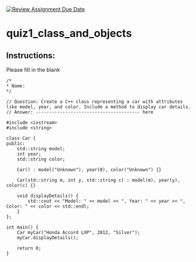 [![Review Assignment Due Date](https://classroom.github.com/assets/deadline-readme-button-24ddc0f5d75046c5622901739e7c5dd533143b0c8e959d652212380cedb1ea36.svg)](https://classroom.github.com/a/tYncE4AO)
# quiz1_class_and_objects

## Instructions:
Please fill in the blank
```cplus
/*
* Name:
*/

// Question: Create a C++ class representing a car with attributes like model, year, and color. Include a method to display car details.
// Answer: --------------------------------------- here

#include <iostream>
#include <string>

class Car {
public:
    std::string model;
    int year;
    std::string color;

    Car() : model("Unknown"), year(0), color("Unknown") {}

    Car(std::string m, int y, std::string c) : model(m), year(y), color(c) {}

    void displayDetails() {
        std::cout << "Model: " << model << ", Year: " << year << ", Color: " << color << std::endl;
    }
};

int main() {
    Car myCar("Honda Accord LXP", 2012, "Silver");
    myCar.displayDetails();

    return 0;
}

```

